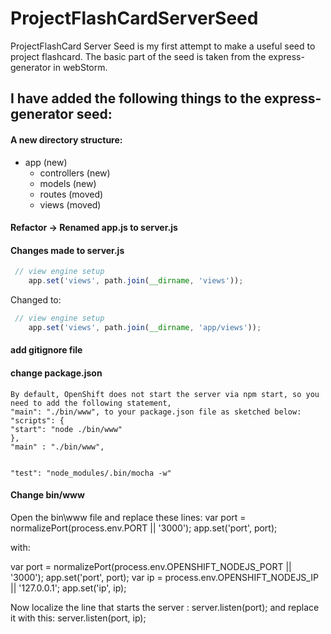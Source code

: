 # ProjectFlashCardServerSeed

ProjectFlashCard Server Seed is my first attempt to make a useful seed to project flashcard.
The basic part of the seed is taken from the express-generator in webStorm.

## I have added the following things to the express-generator seed:

#### A new directory structure:

- app (new)
    - controllers (new)
    - models (new)
    - routes (moved)
    - views (moved)


#### Refactor -> Renamed app.js to server.js

#### Changes made to server.js

```javascript
 // view engine setup
    app.set('views', path.join(__dirname, 'views'));
```

Changed to:
 
```javascript
 // view engine setup
    app.set('views', path.join(__dirname, 'app/views'));
```


#### add gitignore file

#### change package.json

    By default, OpenShift does not start the server via npm start, so you need to add the following statement,
    "main": "./bin/www", to your package.json file as sketched below:
    "scripts": {
    "start": "node ./bin/www"
    },
    "main" : "./bin/www",
    
    
    "test": "node_modules/.bin/mocha -w"

#### Change bin/www

Open the bin\www file and replace these lines:
var port = normalizePort(process.env.PORT || '3000');
app.set('port', port);

with:

var port = normalizePort(process.env.OPENSHIFT_NODEJS_PORT || '3000');
app.set('port', port);
var ip = process.env.OPENSHIFT_NODEJS_IP || '127.0.0.1';
app.set('ip', ip);

Now localize the line that starts the server : server.listen(port); and replace it with this:
server.listen(port, ip);



